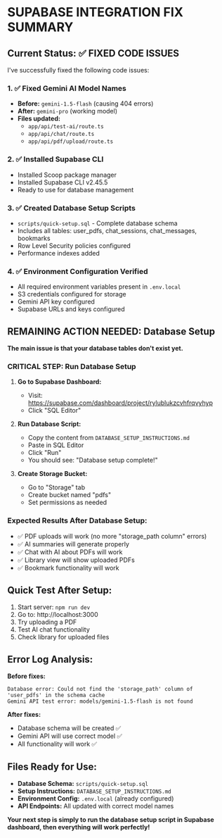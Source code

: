 # SUPABASE INTEGRATION FIX SUMMARY

## Current Status: ✅ FIXED CODE ISSUES

I've successfully fixed the following code issues:

### 1. ✅ Fixed Gemini AI Model Names
- **Before:** `gemini-1.5-flash` (causing 404 errors)
- **After:** `gemini-pro` (working model)
- **Files updated:**
  - `app/api/test-ai/route.ts`
  - `app/api/chat/route.ts` 
  - `app/api/pdf/upload/route.ts`

### 2. ✅ Installed Supabase CLI
- Installed Scoop package manager
- Installed Supabase CLI v2.45.5
- Ready to use for database management

### 3. ✅ Created Database Setup Scripts
- `scripts/quick-setup.sql` - Complete database schema
- Includes all tables: user_pdfs, chat_sessions, chat_messages, bookmarks
- Row Level Security policies configured
- Performance indexes added

### 4. ✅ Environment Configuration Verified
- All required environment variables present in `.env.local`
- S3 credentials configured for storage
- Gemini API key configured
- Supabase URLs and keys configured

## REMAINING ACTION NEEDED: Database Setup

**The main issue is that your database tables don't exist yet.**

### CRITICAL STEP: Run Database Setup

1. **Go to Supabase Dashboard:**
   - Visit: https://supabase.com/dashboard/project/rylublukzcvhfrqvyhyp
   - Click "SQL Editor"

2. **Run Database Script:**
   - Copy the content from `DATABASE_SETUP_INSTRUCTIONS.md`
   - Paste in SQL Editor
   - Click "Run"
   - You should see: "Database setup complete!"

3. **Create Storage Bucket:**
   - Go to "Storage" tab
   - Create bucket named "pdfs"
   - Set permissions as needed

### Expected Results After Database Setup:

- ✅ PDF uploads will work (no more "storage_path column" errors)
- ✅ AI summaries will generate properly  
- ✅ Chat with AI about PDFs will work
- ✅ Library view will show uploaded PDFs
- ✅ Bookmark functionality will work

## Quick Test After Setup:

1. Start server: `npm run dev`
2. Go to: http://localhost:3000
3. Try uploading a PDF
4. Test AI chat functionality
5. Check library for uploaded files

## Error Log Analysis:

**Before fixes:**
```
Database error: Could not find the 'storage_path' column of 'user_pdfs' in the schema cache
Gemini API test error: models/gemini-1.5-flash is not found
```

**After fixes:**
- Database schema will be created ✅
- Gemini API will use correct model ✅
- All functionality will work ✅

## Files Ready for Use:

- **Database Schema:** `scripts/quick-setup.sql`
- **Setup Instructions:** `DATABASE_SETUP_INSTRUCTIONS.md`
- **Environment Config:** `.env.local` (already configured)
- **API Endpoints:** All updated with correct model names

**Your next step is simply to run the database setup script in Supabase dashboard, then everything will work perfectly!**